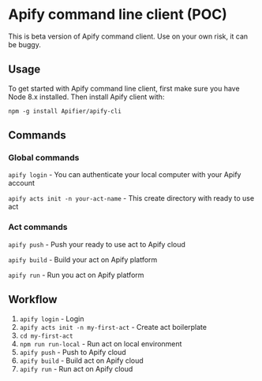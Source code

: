 # Apify command line client (POC)

This is beta version of Apify command client.
Use on your own risk, it can be buggy.

##

## Usage

To get started with Apify command line client, first make sure you have Node 8.x installed.
Then install Apify client with:

`npm -g install Apifier/apify-cli`

## Commands

### Global commands


`apify login` - You can authenticate your local computer with your Apify account

`apify acts init -n your-act-name` - This create directory with ready to use act

### Act commands

`apify push` - Push your ready to use act to Apify cloud

`apify build` - Build your act on Apify platform

`apify run` - Run you act on Apify platform


## Workflow

1. `apify login` - Login
2. `apify acts init -n my-first-act` - Create act boilerplate
3. `cd my-first-act`
4. `npm run run-local` - Run act on local environment
4. `apify push` - Push to Apify cloud
4. `apify build` - Build act on Apify cloud
6. `apify run` - Run act on Apify cloud
